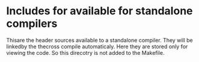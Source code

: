 # Includes for available for standalone compilers

Thisare the  header sources  available to  a standalone  compiler. They  will be
linkedby  the thecross  compile  automaticaly.  Here they  are  stored only  for
viewing the code. So this direcotry is not added to the Makefile.
